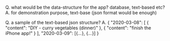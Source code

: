
Q. what would be the data-structure for the app? database, text-based etc?
A. for demonstration purpose, text-base (json format would be enough)

Q. a sample of the text-based json structure?
A. 
{
 "2020-03-08": [
  {
   "content": "DIY - curry vegetables (dinner)"
  },
  {
    "content": "finish the iPhone app!"
  }
 ],
 "2020-03-09": [{...}, {...}]
}

